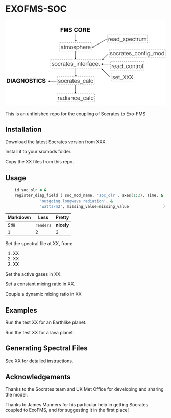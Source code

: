 # EXOFMS-SOC

![socrates](misc/socrates_structure.001.png)


This is an unfinished repo for the coupling of Socrates to Exo-FMS

## Installation

Download the latest Socrates version from XXX.

Install it to your srcmods folder.

Copy the XX files from this repo.

## Usage

 
```fortran
    id_soc_olr = &
    register_diag_field ( soc_mod_name, 'soc_olr', axes(1:2), Time, &
               'outgoing longwave radiation', &
               'watts/m2', missing_value=missing_value               )
```

Markdown | Less | Pretty
--- | --- | ---
*Still* | `renders` | **nicely**
1 | 2 | 3

Set the spectral file at XX, from:

1) XX
2) XX
3) XX

Set the active gases in XX.

Set a constant mixing ratio in XX.

Couple a dynamic mixing ratio in XX

## Examples

Run the test XX for an Earthlike planet.

Run the test XX for a lava planet.

## Generating Spectral Files

See XX for detailed instructions.

## Acknowledgements

Thanks to the Socrates team and UK Met Office for developing and sharing the model.

Thanks to James Manners for his particular help in getting Socrates coupled to ExoFMS, and for suggesting it in the first place!
